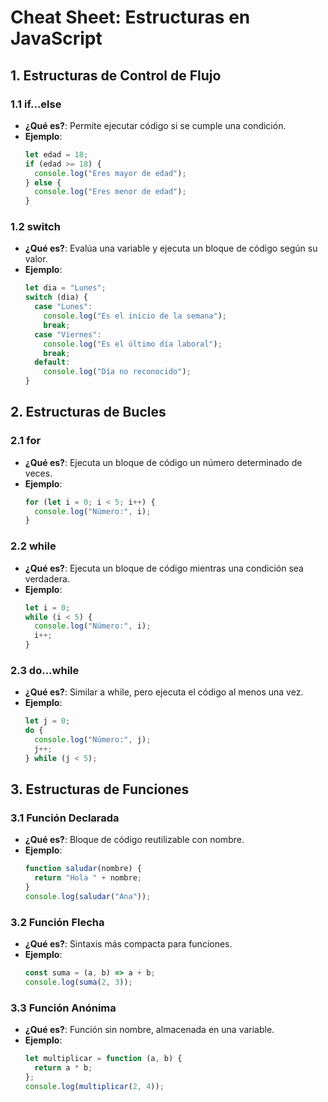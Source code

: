 # Cheat Sheet: Estructuras en JavaScript

## 1. Estructuras de Control de Flujo

### 1.1 if...else

- **¿Qué es?**: Permite ejecutar código si se cumple una condición.
- **Ejemplo**:
  ```js
  let edad = 18;
  if (edad >= 18) {
    console.log("Eres mayor de edad");
  } else {
    console.log("Eres menor de edad");
  }
  ```

### 1.2 switch

- **¿Qué es?**: Evalúa una variable y ejecuta un bloque de código según su valor.
- **Ejemplo**:
  ```js
  let dia = "Lunes";
  switch (dia) {
    case "Lunes":
      console.log("Es el inicio de la semana");
      break;
    case "Viernes":
      console.log("Es el último día laboral");
      break;
    default:
      console.log("Día no reconocido");
  }
  ```

## 2. Estructuras de Bucles

### 2.1 for

- **¿Qué es?**: Ejecuta un bloque de código un número determinado de veces.
- **Ejemplo**:
  ```js
  for (let i = 0; i < 5; i++) {
    console.log("Número:", i);
  }
  ```

### 2.2 while

- **¿Qué es?**: Ejecuta un bloque de código mientras una condición sea verdadera.
- **Ejemplo**:
  ```js
  let i = 0;
  while (i < 5) {
    console.log("Número:", i);
    i++;
  }
  ```

### 2.3 do...while

- **¿Qué es?**: Similar a while, pero ejecuta el código al menos una vez.
- **Ejemplo**:
  ```js
  let j = 0;
  do {
    console.log("Número:", j);
    j++;
  } while (j < 5);
  ```

## 3. Estructuras de Funciones

### 3.1 Función Declarada

- **¿Qué es?**: Bloque de código reutilizable con nombre.
- **Ejemplo**:
  ```js
  function saludar(nombre) {
    return "Hola " + nombre;
  }
  console.log(saludar("Ana"));
  ```

### 3.2 Función Flecha

- **¿Qué es?**: Sintaxis más compacta para funciones.
- **Ejemplo**:
  ```js
  const suma = (a, b) => a + b;
  console.log(suma(2, 3));
  ```

### 3.3 Función Anónima

- **¿Qué es?**: Función sin nombre, almacenada en una variable.
- **Ejemplo**:
  ```js
  let multiplicar = function (a, b) {
    return a * b;
  };
  console.log(multiplicar(2, 4));
  ```
